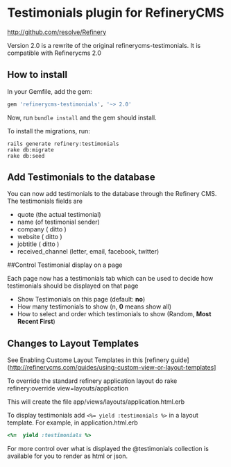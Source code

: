 # Testimonials plugin for RefineryCMS
http://github.com/resolve/Refinery

Version 2.0 is a rewrite of the original refinerycms-testimonials. It is compatible with Refinerycms 2.0

## How to install

In your Gemfile, add the gem:

```ruby
gem 'refinerycms-testimonials', '~> 2.0'
```

Now, run `bundle install` and the gem should install.

To install the migrations, run:

    rails generate refinery:testimonials
    rake db:migrate
    rake db:seed

## Add Testimonials to the database


You can now add testimonials to the database through the Refinery CMS.
The testimonials fields are
+ quote (the actual testimonial)
+ name (of testimonial sender)
+ company ( ditto )
+ website ( ditto )
+ jobtitle ( ditto )
+ received_channel (letter, email, facebook, twitter)

##Control Testimonial display on a page

Each page now has a testimonials tab which can be used to decide how testimonials should be displayed on that page

+ Show Testimonials on this page (default:  __no__)
+ How many testimonials to show (n, __0__ means show all)
+ How to select and order which testimonials to show (Random, __Most Recent First__)


## Changes to Layout Templates

See Enabling Custome Layout Templates in this [refinery guide](http://refinerycms.com/guides/using-custom-view-or-layout-templates]

To override the standard refinery application layout do
rake refinery:override view=layouts/application

This will create the file app/views/layouts/application.html.erb

To display testimonials add `<%= yield :testimonials %>` in a layout template.
For example, in application.html.erb

````ruby
<%=  yield :testimonials %>
````

For more control over what is displayed the @testimonials collection is available for you to render as html or json.



